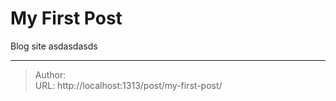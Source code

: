 # My First Post


Blog site asdasdasds

---

> Author:   
> URL: http://localhost:1313/post/my-first-post/  

